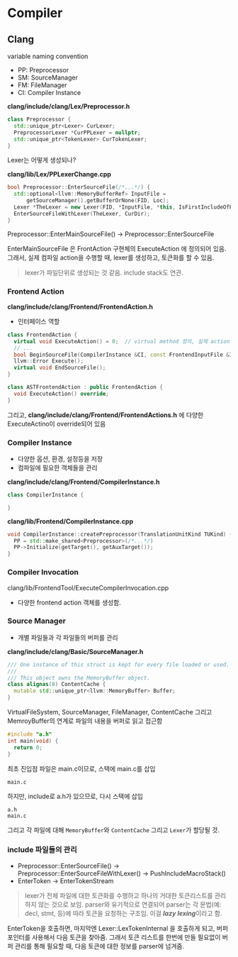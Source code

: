 # Compiler

## Clang

variable naming convention
- PP: Preprocessor
- SM: SourceManager
- FM: FileManager
- CI: Compiler Instance

**clang/include/clang/Lex/Preprocessor.h**
```c++
class Preprocessor {
  std::unique_ptr<Lexer> CurLexer;
  PreprocessorLexer *CurPPLexer = nullptr;
  std::unique_ptr<TokenLexer> CurTokenLexer;
}
```
Lexer는 어떻게 생성되나?

**clang/lib/Lex/PPLexerChange.cpp**
```c++
bool Preprocessor::EnterSourceFile(/*...*/) {
  std::optional<llvm::MemoryBufferRef> InputFile =
      getSourceManager().getBufferOrNone(FID, Loc);
  Lexer *TheLexer = new Lexer(FID, *InputFile, *this, IsFirstIncludeOfFile);
  EnterSourceFileWithLexer(TheLexer, CurDir);
}
```

Preprocessor::EnterMainSourceFile() -> Preprocessor::EnterSourceFile

EnterMainSourceFile 은 FrontAction 구현체의 ExecuteAction 에 정의되어 있음.
그래서, 실제 컴파일 action을 수행할 때, lexer를 생성하고, 토큰화를 할 수 있음.

> lexer가 파일단위로 생성되는 것 같음. include stack도 연관.

### Frontend Action

**clang/include/clang/Frontend/FrontendAction.h**
- 인터페이스 역할

```c++
class FrontendAction {
  virtual void ExecuteAction() = 0;  // virtual method 정의, 실제 action?은 인터페이스 정의해서 사용.
  // ...
  bool BeginSourceFile(CompilerInstance &CI, const FrontendInputFile &Input);
  llvm::Error Execute();
  virtual void EndSourceFile();
}
```

```c++
class ASTFrontendAction : public FrontendAction {
  void ExecuteAction() override;
}
```
그리고, **clang/include/clang/Frontend/FrontendActions.h** 에 다양한 ExecuteActino이 override되어 있음

### Compiler Instance
- 다양한 옵션, 환경, 설정등을 저장
- 컴파일에 필요한 객체들을 관리

**clang/include/clang/Frontend/CompilerInstance.h**
```c++
class CompilerInstance {

}
```
**clang/lib/Frontend/CompilerInstance.cpp**
```c++
void CompilerInstance::createPreprocessor(TranslationUnitKind TUKind) {
  PP = std::make_shared<Preprocessor>(/*...*/)
  PP->Initialize(getTarget(), getAuxTarget());
}
```

### Compiler Invocation
clang/lib/FrontendTool/ExecuteCompilerInvocation.cpp
- 다양한 frontend action 객체를 생성함. 

### Source Manager
- 개별 파일들과 각 파일들의 버퍼를 관리

**clang/include/clang/Basic/SourceManager.h**
```c++
/// One instance of this struct is kept for every file loaded or used.
///
/// This object owns the MemoryBuffer object.
class alignas(8) ContentCache {
  mutable std::unique_ptr<llvm::MemoryBuffer> Buffer;
}
```

VirtualFileSystem, SourceManager, FileManager, ContentCache 그리고 MemroyBuffer의 연계로 파일의 내용을 버퍼로 읽고 접근함
```c
#include "a.h"
int main(void) {
  return 0;
}
```

최초 진입점 파일은 main.c이므로, 스택에 main.c를 삽입

```
main.c
```
하지만, include로 a.h가 있으므로, 다시 스택에 삽입

```
a.h
main.c
```
그리고 각 파일에 대해 `MemoryBuffer`와 `ContentCache` 그리고 `Lexer`가 할당될 것.

### include 파일들의 관리
- Preprocessor::EnterSourceFile() -> Preprocessor::EnterSourceFileWithLexer() -> PushIncludeMacroStack()
- EnterToken -> EnterTokenStream

> lexer가 전체 파일에 대한 토큰화를 수행하고 하나의 거대한 토큰리스트를 관리하지 않는 것으로 보임.
parser와 유기적으로 연결되어 parser는 각 문법(예: decl, stmt, 등)에 따라 토큰을 요청하는 구조임.
이걸 ***lazy lexing***이라고 함.

EnterToken을 호출하면, 마지막엔 Lexer::LexTokenInternal 을 호출하게 되고,
버퍼 포인터를 사용해서 다음 토큰을 찾아줌. 그래서 토큰 리스트를 한번에 만들 필요없이 버퍼 관리를 통해 필요할 때, 다음 토큰에 대한 정보를 parser에 넘겨줌.

